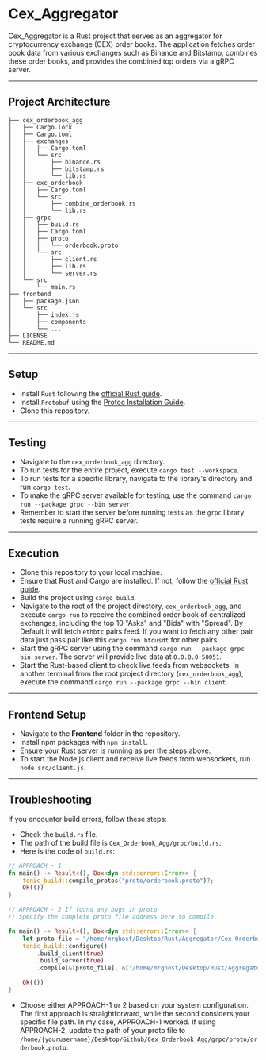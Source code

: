 # Cex_Aggregator

Cex_Aggregator is a Rust project that serves as an aggregator for cryptocurrency exchange (CEX) order books. The application fetches order book data from various exchanges such as Binance and Bitstamp, combines these order books, and provides the combined top orders via a gRPC server.

---------------------------------
## Project Architecture
```
├── cex_orderbook_agg
│   ├── Cargo.lock
│   ├── Cargo.toml
│   ├── exchanges
│   │   ├── Cargo.toml
│   │   └── src
│   │       ├── binance.rs
│   │       ├── bitstamp.rs
│   │       └── lib.rs
│   ├── exc_orderbook
│   │   ├── Cargo.toml
│   │   └── src
│   │       ├── combine_orderbook.rs
│   │       └── lib.rs
│   ├── grpc
│   │   ├── build.rs
│   │   ├── Cargo.toml
│   │   ├── proto
│   │   │   └── orderbook.proto
│   │   └── src
│   │       ├── client.rs
│   │       ├── lib.rs
│   │       └── server.rs
│   └── src
│       └── main.rs
├── frontend
│   ├── package.json
│   └── src
│       ├── index.js
│       ├── components
│       └── ...
├── LICENSE
└── README.md

```

---------------------------------
## Setup

- Install `Rust` following the [official Rust guide](https://www.rust-lang.org/tools/install).
- Install `Protobuf` using the [Protoc Installation Guide](https://grpc.io/docs/protoc-installation/).
- Clone this repository.
---------------------------------------------------------------------

## Testing

- Navigate to the `cex_orderbook_agg` directory.
- To run tests for the entire project, execute `cargo test --workspace`.
- To run tests for a specific library, navigate to the library's directory and run `cargo test`.
- To make the gRPC server available for testing, use the command `cargo run --package grpc --bin server`.
- Remember to start the server before running tests as the `grpc` library tests require a running gRPC server.
-------------------------------------------------------------------
## Execution

- Clone this repository to your local machine.
- Ensure that Rust and Cargo are installed. If not, follow the [official Rust guide](https://www.rust-lang.org/tools/install).
- Build the project using `cargo build`.
- Navigate to the root of the project directory, `cex_orderbook_agg`, and execute `cargo run` to receive the combined order book of centralized exchanges, including the top 10 "Asks" and "Bids" with "Spread". By Default it will fetch `ethbtc` pairs feed. If you want to fetch any other pair data just pass pair like this `cargo run btcusdt` for other pairs.
- Start the gRPC server using the command `cargo run --package grpc --bin server`. The server will provide live data at `0.0.0.0:50051`.
- Start the Rust-based client to check live feeds from websockets. In another terminal from the root project directory (`cex_orderbook_agg`), execute the command `cargo run --package grpc --bin client`.

---------------------------------------------------------------------
## Frontend Setup

- Navigate to the **Frontend** folder in the repository.
- Install npm packages with `npm install`.
- Ensure your Rust server is running as per the steps above.
- To start the Node.js client and receive live feeds from websockets, run `node src/client.js`.

---------------------------------------------------------------------
## Troubleshooting

If you encounter build errors, follow these steps:
- Check the `build.rs` file.
- The path of the build file is `Cex_Orderbook_Agg/grpc/build.rs`.
- Here is the code of `build.rs`:

```rust
// APPROACH - 1
fn main() -> Result<(), Box<dyn std::error::Error>> {
    tonic_build::compile_protos("proto/orderbook.proto")?;
    Ok(())
}

// APPROACH - 2 If found any bugs in proto
// Specify the complete proto file address here to compile.

fn main() -> Result<(), Box<dyn std::error::Error>> {
    let proto_file = "/home/mrghost/Desktop/Rust/Aggregator/Cex_Orderbook_Agg/grpc/proto/orderbook.proto";
    tonic_build::configure()
        .build_client(true)
        .build_server(true)
        .compile(&[proto_file], &["/home/mrghost/Desktop/Rust/Aggregator/Cex_Orderbook_Agg/grpc/proto"])?;

    Ok(())
}
```
- Choose either APPROACH-1 or 2 based on your system configuration. The first approach is straightforward, while the second considers your specific file path. In my case, APPROACH-1 worked. If using APPROACH-2, update the path of your proto file to `/home/{yourusername}/Desktop/Github/Cex_Orderbook_Agg/grpc/proto/orderbook.proto`.
